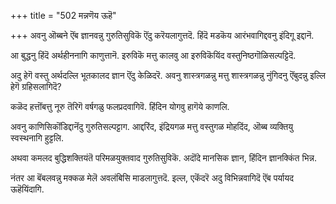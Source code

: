 +++
title = "502 मन्नणॆय ऊहॆ"

+++
अवनु ऒब्बने ऎंब ज्ञानवन्नु गुरुतिसुविकॆ ऎंदु करॆयलागुत्तदॆ. हिंदॆ मडकॆय आरंभवागिद्दवनु इंदिगू इद्दानॆ.

आ बुद्धनु हिंदॆ अर्थहीननागि काणुत्तानॆ. इरुविकॆ मत्तु कालवु आ इरुविकॆयिंद वस्तुनिष्ठगॊळिसल्पट्टिदॆ.

अदु हेगॆ वस्तु अर्थदल्लि भूतकालद ज्ञान ऎंदु केळिदरॆ. अवनु शास्त्रगळन्नु मत्तु शास्त्रगळन्नु नुंगिदनु ऎंबुदन्नु इल्लि हेगॆ ग्रहिसलागिदॆ?

कळॆद हत्तॊंबत्तु नूरु तॆरिगॆ वर्षगळु फलप्रदवागिवॆ. हिंदिन योगवु हागॆये काणलि.

अवनु काणिसिकॊंडिद्दानॆंदु गुरुतिसल्पट्टाग. आद्दरिंद, इंद्रियगळ मत्तु वस्तुगळ मोहदिंद, ऒब्ब व्यक्तियु स्वस्थनागि हुट्टलि.

अथवा कमलद बुद्धिशक्तियंतॆ परिमळयुक्तवाद गुरुतिसुविकॆ. अदॊंदे मानसिक ज्ञान, हिंदिन ज्ञानक्किंत भिन्न.

नंतर आ बॆंबलवन्नु मक्कळ मेलॆ अवलंबिसि माडलागुत्तदॆ. इल्ल, एकॆंदरॆ अदु विभिन्नवागिदॆ ऎंब पर्यायद ऊहॆयिंदागि.

